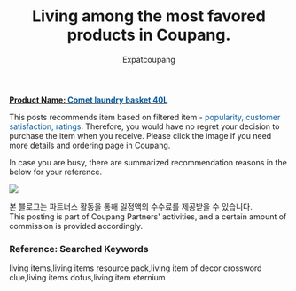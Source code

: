 ﻿---
layout: post
title:  "Living among the most favored products in Coupang."
author: Expatcoupang
categories: [ Living ]
tags: [living items,living items resource pack,living item of decor crossword clue,living items dofus,living item eternium]
image: https://thumbnail8.coupangcdn.com/thumbnails/remote/492x492ex/image/retail/images/1758897423633704-bd682a9f-f0f8-4483-b0d9-0a03918c822b.png 
---

<a href="https://link.coupang.com/a/lNwvp"><b>Product Name: <font color='#01579B'>Comet laundry basket 40L</font></b></a>

This posts recommends item based on filtered item - <font color='#01579B'>popularity, customer satisfaction, ratings</font>.
Therefore, you would have no regret your decision to purchase the item when you receive.
Please click the image if you need more details and ordering page in Coupang. 

In case you are busy, there are summarized recommendation reasons in the below for your reference. 

<a href="https://link.coupang.com/a/lNwvp"><img src="https://thumbnail10.coupangcdn.com/thumbnails/remote/q89/image/retail/images/1974820647788210-eb632fee-91d4-481d-99c5-d8a2dea990bd.jpg"></a> 

본 블로그는 파트너스 활동을 통해 일정액의 수수료를 제공받을 수 있습니다.<br>
This posting is part of Coupang Partners' activities, and a certain amount of commission is provided accordingly.

### Reference: Searched Keywords  
living items,living items resource pack,living item of decor crossword clue,living items dofus,living item eternium
